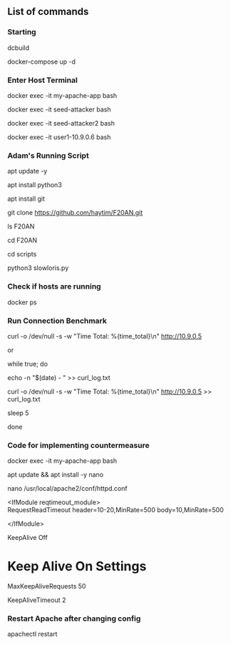 ## List of commands

### Starting

dcbuild


docker-compose up -d

### Enter Host Terminal

docker exec -it my-apache-app bash

docker exec -it seed-attacker bash

docker exec -it seed-attacker2 bash

docker exec -it user1-10.9.0.6 bash

### Adam's Running Script

apt update -y

apt install python3

apt install git

git clone https://github.com/haytim/F20AN.git

ls F20AN

cd F20AN

cd scripts

python3 slowloris.py


### Check if hosts are running

docker ps

### Run Connection Benchmark

curl -o /dev/null -s -w "Time Total: %{time_total}\\n" http://10.9.0.5


or


while true; do

  echo -n "$(date) - " >> curl_log.txt
  
  curl -o /dev/null -s -w "Time Total: %{time_total}\\n" http://10.9.0.5 >> curl_log.txt
  
  sleep 5
  
done

### Code for implementing countermeasure

docker exec -it my-apache-app bash

apt update && apt install -y nano

nano /usr/local/apache2/conf/httpd.conf


\<IfModule reqtimeout_module\>
  \
    RequestReadTimeout header=10-20,MinRate=500 body=10,MinRate=500
    
\</IfModule\>

KeepAlive Off

# Keep Alive On Settings

MaxKeepAliveRequests 50

KeepAliveTimeout 2

### Restart Apache after changing config

apachectl restart
